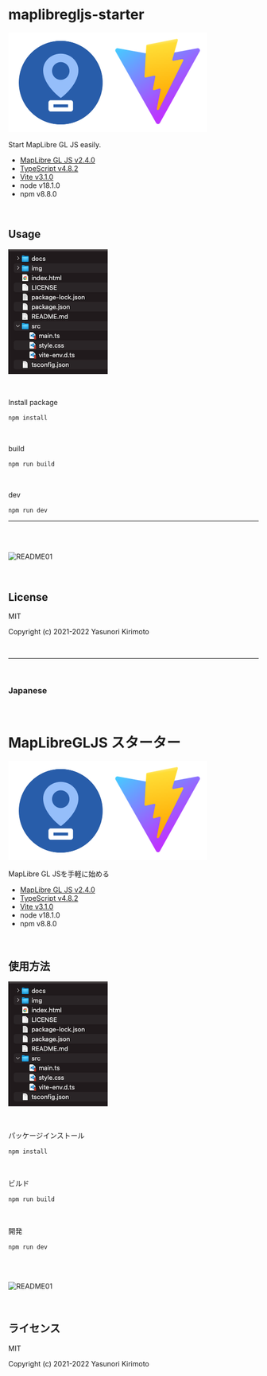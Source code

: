 # maplibregljs-starter

![README02](img/README02.png)

Start MapLibre GL JS easily.  
- [MapLibre GL JS v2.4.0](https://maplibre.org)  
- [TypeScript v4.8.2](https://www.typescriptlang.org)  
- [Vite v3.1.0](https://vitejs.dev)  
- node v18.1.0
- npm v8.8.0

<br>

## Usage

![README03](img/README03.png)

<br>

Install package
```bash
npm install
```

<br>

build
```bash
npm run build
```

<br>

dev
```bash
npm run dev
```

---

<br>
<br>

![README01](img/README01.gif)

<br>

## License
MIT

Copyright (c) 2021-2022 Yasunori Kirimoto

<br>

---

<br>

### Japanese

<br>

# MapLibreGLJS スターター

![README02](img/README02.png)

MapLibre GL JSを手軽に始める
- [MapLibre GL JS v2.4.0](https://maplibre.org)  
- [TypeScript v4.8.2](https://www.typescriptlang.org)  
- [Vite v3.1.0](https://vitejs.dev)  
- node v18.1.0
- npm v8.8.0

<br>

##  使用方法

![README03](img/README03.png)

<br>

パッケージインストール

```bash
npm install
```

<br>

ビルド

```bash
npm run build
```

<br>

開発

```bash
npm run dev
```

<br>
<br>

![README01](img/README01.gif)

<br>

## ライセンス
MIT

Copyright (c) 2021-2022 Yasunori Kirimoto

<br>
